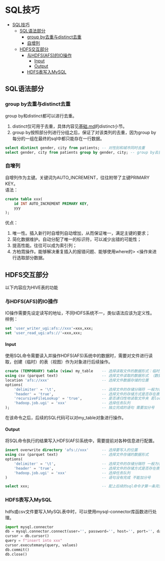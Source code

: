 # SQL技巧
- [SQL技巧](#sql技巧)
  - [SQL语法部分](#sql语法部分)
    - [group by去重与distinct去重](#group-by去重与distinct去重)
    - [自增列](#自增列)
  - [HDFS交互部分](#hdfs交互部分)
    - [与HDFS(AFS)的IO操作](#与hdfsafs的io操作)
      - [Input](#input)
      - [Output](#output)
    - [HDFS表写入MySQL](#hdfs表写入mysql)

## SQL语法部分
### group by去重与distinct去重
group by和distinct都可以进行去重。
1. distinct仅可用于去重，具体内容见[基础.md](基础.md)的distinct小节。
2. group by按照部分列进行分组之后，保证了对该类列的去重，因为group by每分的一组在最终的sql中都只能存在一行数据。

```sql
select distinct gender, city from patients; -- 对性别和城市同时去重
select gender, city from patients group by gender, city; -- group by去重
```
### 自增列
自增列作为主键。关键词为AUTO_INCREMENT，往往附带了主键PRIMARY KEY。  
语法：
```sql
create table xxx(
    id INT AUTO_INCREMENT PRIMARY KEY,
    yyy
);
```
优点：
1. 唯一性。插入新行时自增列自动增加，从而保证唯一，满足主键的要求；
2. 简化数据维护。自动分配了唯一的标识符，可以减少出错的可能性；
3. 提高性能。往往可以成为索引列；
4. 方柏霓操作。能够解决重复插入的报错问题、能够使用where的> <操作来进行选取部分数据。

## HDFS交互部分
以下内容应为HIVE表的功能
### 与HDFS(AFS)的IO操作
IO操作需要先设定读写的地址，不同HDFS系统不一，类似语法应该为定义性。  
样例：  
```sql
set 'user_writer_ugi:afs://xxx'=xxx,xxx;
set 'user_read_ugi:afs://'=xxx,xxx;
```
#### Input
使用SQL命令需要读入并操作HDFS(AFS)系统中的数据时，需要对文件进行读取，创建（临时）的表（视图）作为对象进行后续操作。  
```sql
create (TEMPORARY) table (view) my_table    -- 选择读取文件的数据形式：临时/非临时的表/视图
using csv (parquet text)                    -- 选择文件读取的数据形式 （数据如何存储应该如何读取）
location 'afs://xxx'                        -- 选择文件数据存储的位置
options(
    'delimiter' = '\t',                     -- 选择文件的存储分隔符 一般为\t或者,等
    'header' = 'true',                      -- 选择文件的存储方式是否存在表头(列名)
    'recursiveFileLookup' = 'true',         -- 是否递归性地读取文件夹 若location中有多个文件夹的数据，如多日的数据，选择参数为true即可对其整体进行读取 ☆很有用
    'hadoop.job.ugi' = 'xxx'                -- 选择任务队列
);                                          -- 独立完成的语句 需要加分号
```
在该命令之后，后续的SQL代码可以对my_table对象进行操作。
#### Output
将SQL命令执行的结果写入HDFS(AFS)系统中，需要提前对各种信息进行配置。  
```sql
insert overwrite directory 'afs://xxx'      -- 选择要写入的位置
using csv (parquet text)                    -- 选择文件存储的数据形式
options(
    'delimiter' = '\t',                     -- 选择文件的存储分隔符 一般为\t或者,等
    'header' = 'true',                      -- 选择文件的存储方式是否存在表头(列名)
    'hadoop.job.ugi' = 'xxx'                -- 选择任务队列
)                                           -- 语句没有完成 不能加分号

select xxx;                                 -- 配上后续的sql命令才算一条完整语句
```

### HDFS表写入MySQL
hdfs或csv文件要写入MySQL表中时，可以使用mysql-connector库函数进行处理。  
```python
import mysql.connector
db = mysql.connector.connect(user='', password='', host='', port='', database='')
cursor = db.cursor()
query = f"insert into xxx"
cursor.executemany(query, values)
db.commit()
db.close()
```
